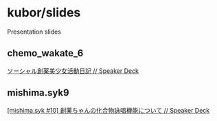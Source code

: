 # kubor/slides
Presentation slides


## chemo_wakate_6

[ソーシャル創薬美少女活動日記 // Speaker Deck](https://speakerdeck.com/kubor/sosiyaruchuang-yao-mei-shao-nu-huo-dong-ri-ji)

## mishima.syk9

[[mishima.syk #10] 創薬ちゃんの化合物詠唱機能について // Speaker Deck](https://speakerdeck.com/kubor/mishima-dot-syk-number-10-chuang-yao-tiyanfalsehua-he-wu-yong-chang-ji-neng-nituite)
